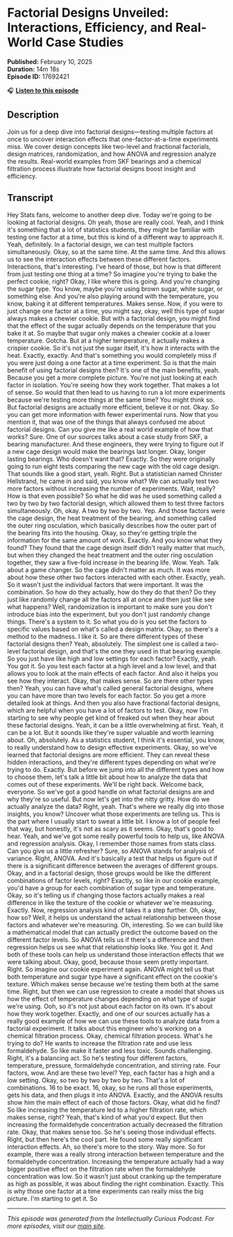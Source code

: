 # Factorial Designs Unveiled: Interactions, Efficiency, and Real-World Case Studies

**Published:** February 10, 2025  
**Duration:** 14m 18s  
**Episode ID:** 17692421

🎧 **[Listen to this episode](https://intellectuallycurious.buzzsprout.com/2529712/episodes/17692421-factorial-designs-unveiled-interactions-efficiency-and-real-world-case-studies)**

## Description

Join us for a deep dive into factorial designs—testing multiple factors at once to uncover interaction effects that one-factor-at-a-time experiments miss. We cover design concepts like two-level and fractional factorials, design matrices, randomization, and how ANOVA and regression analyze the results. Real-world examples from SKF bearings and a chemical filtration process illustrate how factorial designs boost insight and efficiency.

## Transcript

Hey Stats fans, welcome to another deep dive. Today we're going to be looking at factorial designs. Oh yeah, those are really cool. Yeah, and I think it's something that a lot of statistics students, they might be familiar with testing one factor at a time, but this is kind of a different way to approach it. Yeah, definitely. In a factorial design, we can test multiple factors simultaneously. Okay, so at the same time. At the same time. And this allows us to see the interaction effects between these different factors. Interactions, that's interesting. I've heard of those, but how is that different from just testing one thing at a time? So imagine you're trying to bake the perfect cookie, right? Okay, I like where this is going. And you're changing the sugar type. You know, maybe you're using brown sugar, white sugar, or something else. And you're also playing around with the temperature, you know, baking it at different temperatures. Makes sense. Now, if you were to just change one factor at a time, you might say, okay, well this type of sugar always makes a chewier cookie. But with a factorial design, you might find that the effect of the sugar actually depends on the temperature that you bake it at. So maybe that sugar only makes a chewier cookie at a lower temperature. Gotcha. But at a higher temperature, it actually makes a crispier cookie. So it's not just the sugar itself, it's how it interacts with the heat. Exactly, exactly. And that's something you would completely miss if you were just doing a one factor at a time experiment. So is that the main benefit of using factorial designs then? It's one of the main benefits, yeah. Because you get a more complete picture. You're not just looking at each factor in isolation. You're seeing how they work together. That makes a lot of sense. So would that then lead to us having to run a lot more experiments because we're testing more things at the same time? You might think so. But factorial designs are actually more efficient, believe it or not. Okay. So you can get more information with fewer experimental runs. Now that you mention it, that was one of the things that always confused me about factorial designs. Can you give me like a real world example of how that works? Sure. One of our sources talks about a case study from SKF, a bearing manufacturer. And these engineers, they were trying to figure out if a new cage design would make the bearings last longer. Okay, longer lasting bearings. Who doesn't want that? Exactly. So they were originally going to run eight tests comparing the new cage with the old cage design. That sounds like a good start, yeah. Right. But a statistician named Christer Hellstrand, he came in and said, you know what? We can actually test two more factors without increasing the number of experiments. Wait, really? How is that even possible? So what he did was he used something called a two by two by two factorial design, which allowed them to test three factors simultaneously. Oh, okay. A two by two by two. Yep. And those factors were the cage design, the heat treatment of the bearing, and something called the outer ring osculation, which basically describes how the outer part of the bearing fits into the housing. Okay, so they're getting triple the information for the same amount of work. Exactly. And you know what they found? They found that the cage design itself didn't really matter that much, but when they changed the heat treatment and the outer ring osculation together, they saw a five-fold increase in the bearing life. Wow. Yeah. Talk about a game changer. So the cage didn't matter as much. It was more about how these other two factors interacted with each other. Exactly, yeah. So it wasn't just the individual factors that were important. It was the combination. So how do they actually, how do they do that then? Do they just like randomly change all the factors all at once and then just like see what happens? Well, randomization is important to make sure you don't introduce bias into the experiment, but you don't just randomly change things. There's a system to it. So what you do is you set the factors to specific values based on what's called a design matrix. Okay, so there's a method to the madness. I like it. So are there different types of these factorial designs then? Yeah, absolutely. The simplest one is called a two-level factorial design, and that's the one they used in that bearing example. So you just have like high and low settings for each factor? Exactly, yeah. You got it. So you test each factor at a high level and a low level, and that allows you to look at the main effects of each factor. And also it helps you see how they interact. Okay, that makes sense. So are there other types then? Yeah, you can have what's called general factorial designs, where you can have more than two levels for each factor. So you get a more detailed look at things. And then you also have fractional factorial designs, which are helpful when you have a lot of factors to test. Okay, now I'm starting to see why people get kind of freaked out when they hear about these factorial designs. Yeah, it can be a little overwhelming at first. Yeah, it can be a lot. But it sounds like they're super valuable and worth learning about. Oh, absolutely. As a statistics student, I think it's essential, you know, to really understand how to design effective experiments. Okay, so we've learned that factorial designs are more efficient. They can reveal these hidden interactions, and they're different types depending on what we're trying to do. Exactly. But before we jump into all the different types and how to choose them, let's talk a little bit about how to analyze the data that comes out of these experiments. We'll be right back. Welcome back, everyone. So we've got a good handle on what factorial designs are and why they're so useful. But now let's get into the nitty gritty. How do we actually analyze the data? Right, yeah. That's where we really dig into those insights, you know? Uncover what those experiments are telling us. This is the part where I usually start to sweat a little bit. I know a lot of people feel that way, but honestly, it's not as scary as it seems. Okay, that's good to hear. Yeah, and we've got some really powerful tools to help us, like ANOVA and regression analysis. Okay, I remember those names from stats class. Can you give us a little refresher? Sure, so ANOVA stands for analysis of variance. Right, ANOVA. And it's basically a test that helps us figure out if there is a significant difference between the averages of different groups. Okay, and in a factorial design, those groups would be like the different combinations of factor levels, right? Exactly, so like in our cookie example, you'd have a group for each combination of sugar type and temperature. Okay, so it's telling us if changing those factors actually makes a real difference in like the texture of the cookie or whatever we're measuring. Exactly. Now, regression analysis kind of takes it a step further. Oh, okay, how so? Well, it helps us understand the actual relationship between those factors and whatever we're measuring. Oh, interesting. So we can build like a mathematical model that can actually predict the outcome based on the different factor levels. So ANOVA tells us if there's a difference and then regression helps us see what that relationship looks like. You got it. And both of these tools can help us understand those interaction effects that we were talking about. Okay, good, because those seem pretty important. Right. So imagine our cookie experiment again. ANOVA might tell us that both temperature and sugar type have a significant effect on the cookie's texture. Which makes sense because we're testing them both at the same time. Right, but then we can use regression to create a model that shows us how the effect of temperature changes depending on what type of sugar we're using. Ooh, so it's not just about each factor on its own. It's about how they work together. Exactly, and one of our sources actually has a really good example of how we can use these tools to analyze data from a factorial experiment. It talks about this engineer who's working on a chemical filtration process. Okay, chemical filtration process. What's he trying to do? He wants to increase the filtration rate and use less formaldehyde. So like make it faster and less toxic. Sounds challenging. Right, it's a balancing act. So he's testing four different factors, temperature, pressure, formaldehyde concentration, and stirring rate. Four factors, wow. And are these two level? Yep, each factor has a high and a low setting. Okay, so two by two by two by two. That's a lot of combinations. 16 to be exact. 16, okay, so he runs all those experiments, gets his data, and then plugs it into ANOVA. Exactly, and the ANOVA results show him the main effect of each of those factors. Okay, what did he find? So like increasing the temperature led to a higher filtration rate, which makes sense, right? Yeah, that's kind of what you'd expect. But then increasing the formaldehyde concentration actually decreased the filtration rate. Okay, that makes sense too. So he's seeing those individual effects. Right, but then here's the cool part. He found some really significant interaction effects. Ah, so there's more to the story. Way more. So for example, there was a really strong interaction between temperature and the formaldehyde concentration. Increasing the temperature actually had a way bigger positive effect on the filtration rate when the formaldehyde concentration was low. So it wasn't just about cranking up the temperature as high as possible, it was about finding the right combination. Exactly. This is why those one factor at a time experiments can really miss the big picture. I'm starting to get it. So

---
*This episode was generated from the Intellectually Curious Podcast. For more episodes, visit our [main site](https://intellectuallycurious.buzzsprout.com).*
